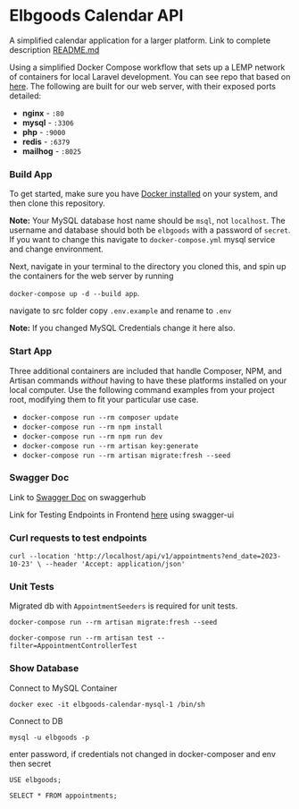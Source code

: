 # Elbgoods Calendar API

A simplified calendar application for a larger platform. Link to complete description [README.md](src/README.md)

Using a simplified Docker Compose workflow that sets up a LEMP network of containers for local Laravel development. You can see repo that based on [here](https://github.com/aschmelyun/docker-compose-laravel).
The following are built for our web server, with their exposed ports detailed:

- **nginx** - `:80`
- **mysql** - `:3306`
- **php** - `:9000`
- **redis** - `:6379`
- **mailhog** - `:8025`

### Build App
To get started, make sure you have [Docker installed](https://docs.docker.com/docker-for-mac/install/) on your system, and then clone this repository.

**Note:** Your MySQL database host name should be `msql`, not `localhost`. The username and database should both be `elbgoods` with a password of `secret`. If you want to change this navigate to `docker-compose.yml` mysql service and change environment. 

Next, navigate in your terminal to the directory you cloned this, and spin up the containers for the web server by running 

`docker-compose up -d --build app`.

navigate to src folder copy `.env.example` and rename to `.env`

**Note:** If you changed MySQL Credentials change it here also.

### Start App

Three additional containers are included that handle Composer, NPM, and Artisan commands *without* having to have these platforms installed on your local computer. Use the following command examples from your project root, modifying them to fit your particular use case.

- `docker-compose run --rm composer update`
- `docker-compose run --rm npm install`
- `docker-compose run --rm npm run dev`
- `docker-compose run --rm artisan key:generate`
- `docker-compose run --rm artisan migrate:fresh --seed`

### Swagger Doc

Link to [Swagger Doc](https://app.swaggerhub.com/apis/cdignas/elbgoods_calendar_api/1) on swaggerhub

Link for Testing Endpoints in Frontend [here](http://localhost/docs/swagger/) using swagger-ui

### Curl requests to test endpoints

`curl --location 'http://localhost/api/v1/appointments?end_date=2023-10-23' \
--header 'Accept: application/json'`

### Unit Tests

Migrated db with `AppointmentSeeders` is required for unit tests.

`docker-compose run --rm artisan migrate:fresh --seed`

`docker-compose run --rm artisan test --filter=AppointmentControllerTest`

### Show Database

Connect to MySQL Container

`docker exec -it elbgoods-calendar-mysql-1 /bin/sh`

Connect to DB

`mysql -u elbgoods -p`

enter password, if credentials not changed in docker-composer and env then secret

`USE elbgoods;`

`SELECT * FROM appointments;`

